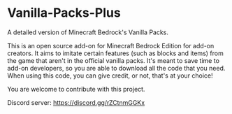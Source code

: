 # Vanilla-Packs-Plus
A detailed version of Minecraft Bedrock's Vanilla Packs.

This is an open source add-on for Minecraft Bedrock Edition for add-on creators. It aims to imitate certain features (such as blocks and items) from the game that aren't in the official vanilla packs. It's meant to save time to add-on developers, so you are able to download all the code that you need. When using this code, you can give credit, or not, that's at your choice!

You are welcome to contribute with this project.

Discord server: https://discord.gg/rZCtnmGGKx
